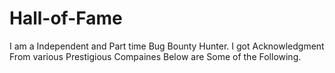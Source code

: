 # Hall-of-Fame
I am a Independent and Part time Bug Bounty Hunter. I got Acknowledgment From various Prestigious Compaines Below are Some of the Following.
